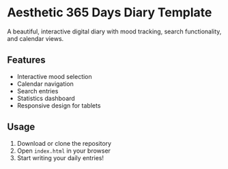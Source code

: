 # Aesthetic 365 Days Diary Template

A beautiful, interactive digital diary with mood tracking, search functionality, and calendar views.

## Features
- Interactive mood selection
- Calendar navigation
- Search entries
- Statistics dashboard
- Responsive design for tablets

## Usage
1. Download or clone the repository
2. Open `index.html` in your browser
3. Start writing your daily entries!
